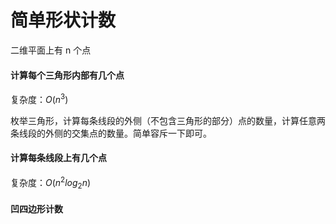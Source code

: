 # 简单形状计数

二维平面上有 n 个点

#### 计算每个三角形内部有几个点

复杂度：$O(n ^ 3)$

枚举三角形，计算每条线段的外侧（不包含三角形的部分）点的数量，计算任意两条线段的外侧的交集点的数量。简单容斥一下即可。

#### 计算每条线段上有几个点

复杂度：$O(n ^ 2 log_2n)$

#### 凹四边形计数

